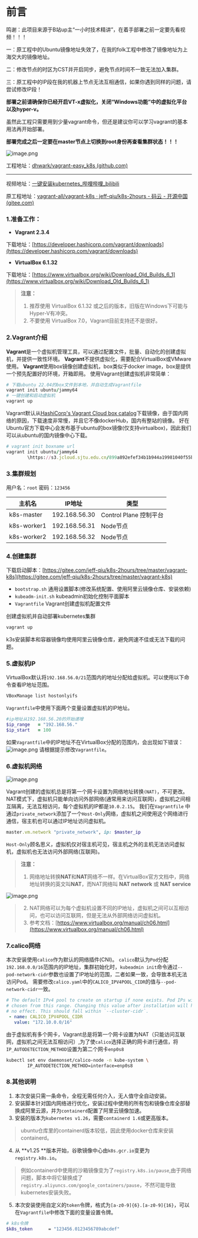# 前言

鸣谢：此项目来源于B站up主“一小时技术精讲”，在着手部署之前一定要先看视频！！！

一：原工程中的Ubuntu镜像地址失效了，在我的folk工程中修改了镜像地址为上海交大的镜像地址。

二：修改节点的时区为CST并开启同步，避免节点时间不一致无法加入集群。

三：原工程中的IP段在我的机器上节点无法互相通信，如果你遇到同样的问题，请尝试修改IP段！

**部署之前请确保你已经开启VT-x虚拟化，关闭“Windows功能”中的虚拟化平台以及hyper-v。**

虽然此工程只需要用到少量vagrant命令，但还是建议你可以学习vagrant的基本用法再开始部署。

**部署完成之后一定要在master节点上切换到root身份再查看集群状态！！！**

![image.png](picture/kubectl_get_nodes.png)

工程地址：[dhwark/vagrant-easy_k8s (github.com)](https://github.com/dhwark/vagrant-easy_k8s)

--------------------------------------------------------------------------------

视频地址：[一键安装kubernetes_哔哩哔哩_bilibili](https://www.bilibili.com/video/BV15P411F7Qv?p=1)

原工程地址：[vagrant-all/vagrant-k8s · jeff-qiu/k8s-2hours - 码云 - 开源中国 (gitee.com)](https://gitee.com/jeff-qiu/k8s-2hours/tree/master/vagrant-all/vagrant-k8s)

### 1.准备工作：

- **Vagrant 2.3.4**

下载地址：[https://developer.hashicorp.com/vagrant/downloads](https://developer.hashicorp.com/vagrant/downloads)

- **VirtualBox 6.1.32**

下载地址：[https://www.virtualbox.org/wiki/Download_Old_Builds_6_1](https://www.virtualbox.org/wiki/Download_Old_Builds_6_1)

> **注意：**
> 
> 1. 推荐使用 VirtualBox 6.1.32 或之后的版本，旧版在Windows下可能与Hyper-V有冲突。
> 2. 不要使用 VirtualBox 7.0，Vagrant目前支持还不是很好。

### 2.Vagrant介绍

**Vagrant**是一个虚拟机管理工具，可以通过配置文件，批量、自动化的创建虚拟机，并提供一致性环境。
**Vagrant**不提供虚拟化，需要配合VirtualBox或VMware使用。
**Vagrant**使用box镜像创建虚拟机，box类似于docker image，box是提供一个预先配置好的环境，开箱即用。
使用Vagrant创建虚拟机非常简单：

```ruby
# 下载ubuntu 22.04的box文件到本地，并自动生成Vagrantfile
vagrant init ubuntu/jammy64
# 一键创建和启动虚拟机
vagrant up
```

Vagrant默认从[HashiCorp's Vagrant Cloud box catalog](https://vagrantcloud.com/boxes/search)下载镜像，由于国内网络的原因，下载速度非常慢，并且它不像dockerHub，国内有整站的镜像。
好在Ubuntu官方下载中心会发布基于ubuntu的box镜像(仅支持virtualbox)，因此我们可以从ubuntu的国内镜像中心下载。

```ruby
# vagrant init boxname url
vagrant init ubuntu/jammy64 
        \https://s3.jcloud.sjtu.edu.cn/899a892efef34b1b944a19981040f55b-oss01/rsync/ubuntu-cloud-images/2675059070fdea94648b15eb4f302d8771fe0fac
```

### 3.集群规划

用户名：`root`   密码：`123456`

| **主机名**  | **IP地址**    | **类型**               |
| ----------- | ------------- | ---------------------- |
| k8s-master  | 192.168.56.30 | Control Plane 控制平台 |
| k8s-worker1 | 192.168.56.31 | Node节点               |
| k8s-worker2 | 192.168.56.32 | Node节点               |

### 4.创建集群

下载启动脚本：[https://gitee.com/jeff-qiu/k8s-2hours/tree/master/vagrant-k8s](https://gitee.com/jeff-qiu/k8s-2hours/tree/master/vagrant-k8s)

- `bootstrap.sh`    通用设置脚本(修改系统配置、使用阿里云镜像仓库、安装依赖)
- `kubeadm-init.sh`  kubeadmin初始化控制平面脚本
- `Vagrantfile`  Vagrant创建虚拟机配置文件

创建虚拟机并自动部署kubernetes集群

```bash
vagrant up
```

k3s安装脚本和容器镜像均使用阿里云镜像仓库，避免网速不佳或无法下载的问题。

### 5.虚拟机IP

VirtualBox默认将`192.168.56.0/21`范围内的地址分配给虚拟机。可以使用以下命令查看IP地址范围。

```bash
VBoxManage list hostonlyifs
```

`Vagrantfile`中使用下面两个变量设置虚拟机的IP地址。

```ruby
#ip地址从192.168.56.20的开始递增
$ip_range   = "192.168.56."
$ip_start   = 100
```

如果`Vagrantfile`中的IP地址不在VirtualBox分配的范围内，会出现如下错误：
![image.png](picture/vagrant-ip-range.png)
请根据提示修改`Vagrantfile`。

### 6.虚拟机网络

![image.png](picture/vagrant-network.png)

Vagrant创建的虚拟机总是将第一个网卡设置为网络地址转换`(NAT)`，不可更改。
NAT模式下，虚拟机只能单向访问外部网络(通常用来访问互联网)，虚拟机之间相互隔离，无法互相访问，每个虚拟机的IP都是`10.0.2.15`。
我们在`Vagrantfile` 中通过`private_network`添加了一个`Host-Only`网络，虚拟机之间使用这个网络进行通信，宿主机也可以通过IP地址访问虚拟机。

```ruby
master.vm.network "private_network", ip: $master_ip
```

`Host-Only`顾名思义，虚拟机仅对宿主机可见，宿主机之外的主机无法访问虚拟机，虚拟机也无法访问外部网络(互联网)。

> **注意：**
> 
> 1. 网络地址转换**NAT**和**NAT**网络不一样。在VirtualBox官方文档中，网络地址转换的英文叫**NAT**，而NAT网络叫 **NAT network** 或 **NAT service**

![image.png](picture/vagrant-virtualbox-net.png)

> 2. NAT网络可以为每个虚拟机设置不同的IP地址，虚拟机之间可以互相访问，也可以访问互联网，但是无法从外部网络访问虚拟机。
> 3. 参考文档：[https://www.virtualbox.org/manual/ch06.html](https://www.virtualbox.org/manual/ch06.html)

### 7.calico网络

本次安装使用`calico`作为默认的网络插件(CNI)。
`calico`默认为`Pod`分配`192.168.0.0/16`范围内的IP地址，集群初始化时，`kubeadmin init`命令通过`--pod-network-cidr`参数也设置了IP地址的范围，二者如果一致，会导致本机无法访问Pod。
需要修改`calico.yaml`中的`CALICO_IPV4POOL_CIDR`的值与`--pod-network-cidr`一致。

```yaml
# The default IPv4 pool to create on startup if none exists. Pod IPs will be
# chosen from this range. Changing this value after installation will have
# no effect. This should fall within `--cluster-cidr`.
 - name: CALICO_IPV4POOL_CIDR
   value: "172.10.0.0/16"
```

由于虚拟机有多个网卡，Vagrant总是将第一个网卡设置为NAT（只能访问互联网，虚拟机之间无法互相访问）,为了使`calico`选择正确的网卡进行通信，将`IP_AUTODETECTION_METHOD`设置为第二个网卡`enp0s8`

```bash
kubectl set env daemonset/calico-node -n kube-system \
        IP_AUTODETECTION_METHOD=interface=enp0s8
```

### 8.其他说明

1. 本次安装只需一条命令，全程无需任何介入，无人值守全自动安装。
2. 安装脚本针对国内网络进行优化，安装过程中使用的所有包和镜像仓库全部替换成阿里云源，并为`containerd`配置了阿里云镜像加速。
3. 安装的版本为`kubernetes v1.26`，需要`containerd 1.6`或更高版本。

> ubuntu仓库里的containerd版本较低，因此使用docker仓库来安装containerd。

4. 从 **v1.25 **版本开始，谷歌镜像中心由`k8s.gcr.io`变更为`registry.k8s.io`。

> 例如containerd中使用的沙箱镜像变为了`registry.k8s.io/pause`,由于网络问题，脚本中将它替换成了`registry.aliyuncs.com/google_containers/pause`，不然可能导致kubernetes安装失败。

5. 本次安装使用自定义的`token`令牌，格式为`[a-z0-9]{6}.[a-z0-9]{16}`，可以在`Vagrantfile`中修改下面的变量设置令牌。

```bash
# k8s令牌
$k8s_token      = "123456.0123456789abcdef"
```


